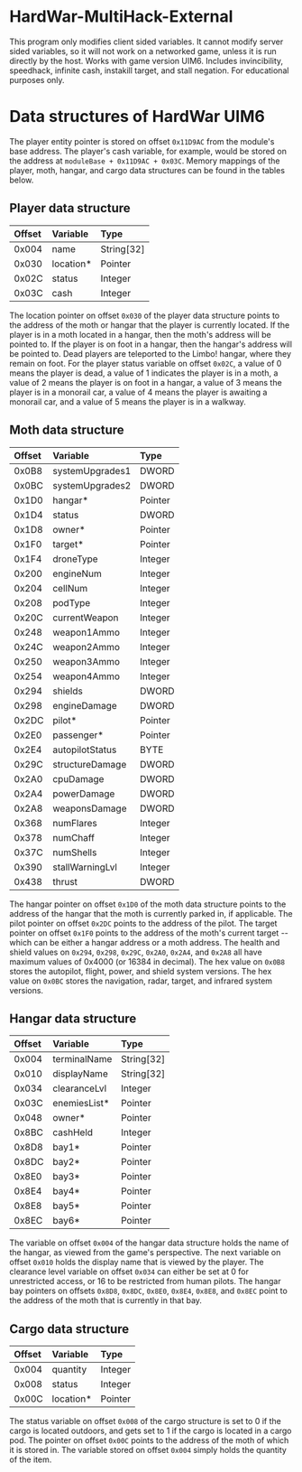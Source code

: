 # HardWar-MultiHack-External
This program only modifies client sided variables. It cannot modify server sided variables,
so it will not work on a networked game, unless it is run directly by the host. Works with
game version UIM6. Includes invincibility, speedhack, infinite cash, instakill target,
and stall negation. For educational purposes only.

# Data structures of HardWar UIM6

The player entity pointer is stored on offset
```0x11D9AC``` from the module's base address. The player's cash variable,
for example, would be stored on the address at ```moduleBase + 0x11D9AC + 0x03C```.
Memory mappings of the player, moth, hangar, and cargo data structures can be found
in the tables below.

## Player data structure ##
| **Offset**     | **Variable**    | **Type**       |
| :---           | :---            | :---           |
| 0x004          | name            | String[32]     |
| 0x030          | location*       | Pointer        |
| 0x02C          | status          | Integer        |
| 0x03C          | cash            | Integer        |

The location pointer on offset ```0x030``` of the player data structure
points to the address of the moth or hangar that the player
is currently located. If the player is in a moth located in a hangar,
then the moth's address will be pointed to. If the player is on foot
in a hangar, then the hangar's address will be pointed to. Dead players
are teleported to the Limbo! hangar, where they remain on foot. For the
player status variable on offset ```0x02C```, a value of 0 means the player
is dead, a value of 1 indicates the player is in a moth, a value of 2 means
the player is on foot in a hangar, a value of 3 means the player is in a
monorail car, a value of 4 means the player is awaiting a monorail car,
and a value of 5 means the player is in a walkway.


## Moth data structure ##
| **Offset**    | **Variable**    | **Type**      |
| :---          | :---            | :---          |
| 0x0B8         | systemUpgrades1 | DWORD         |
| 0x0BC         | systemUpgrades2 | DWORD         |
| 0x1D0         | hangar*         | Pointer       |
| 0x1D4         | status          | DWORD         |
| 0x1D8         | owner*          | Pointer       |
| 0x1F0         | target*         | Pointer       |
| 0x1F4         | droneType       | Integer       |
| 0x200         | engineNum       | Integer       |
| 0x204         | cellNum         | Integer       |
| 0x208         | podType         | Integer       |
| 0x20C         | currentWeapon   | Integer       |
| 0x248         | weapon1Ammo     | Integer       |
| 0x24C         | weapon2Ammo     | Integer       |
| 0x250         | weapon3Ammo     | Integer       |
| 0x254         | weapon4Ammo     | Integer       |
| 0x294         | shields         | DWORD         |
| 0x298         | engineDamage    | DWORD         |
| 0x2DC         | pilot*          | Pointer       |
| 0x2E0         | passenger*      | Pointer       |
| 0x2E4         | autopilotStatus | BYTE          |
| 0x29C         | structureDamage | DWORD         |
| 0x2A0         | cpuDamage       | DWORD         |
| 0x2A4         | powerDamage     | DWORD         |
| 0x2A8         | weaponsDamage   | DWORD         |
| 0x368         | numFlares       | Integer       |
| 0x378         | numChaff        | Integer       |
| 0x37C         | numShells       | Integer       |
| 0x390         | stallWarningLvl | Integer       |
| 0x438         | thrust          | DWORD         |

The hangar pointer on offset ```0x1D0``` of the moth data structure
points to the address of the hangar that the moth is currently parked
in, if applicable. The pilot pointer on offset ```0x2DC``` points to
the address of the pilot. The target pointer on offset ```0x1F0```
points to the address of the moth's current target -- which can be either
a hangar address or a moth address. The health and shield values on
```0x294```, ```0x298```, ```0x29C```, ```0x2A0```, ```0x2A4```, and ```0x2A8```
all have maximum values of 0x4000 (or 16384 in decimal). The hex value on
```0x0B8``` stores the autopilot, flight, power, and shield system versions.
The hex value on ```0x0BC``` stores the navigation, radar, target, and
infrared system versions.


## Hangar data structure ##
| **Offset**    | **Variable**     | **Type**      |
| :---          | :---             | :---          |
| 0x004         | terminalName     | String[32]    |
| 0x010         | displayName      | String[32]    |
| 0x034         | clearanceLvl     | Integer       |
| 0x03C         | enemiesList*     | Pointer       |
| 0x048         | owner*           | Pointer       |
| 0x8BC         | cashHeld         | Integer       |
| 0x8D8         | bay1*            | Pointer       |
| 0x8DC         | bay2*            | Pointer       |
| 0x8E0         | bay3*            | Pointer       |
| 0x8E4         | bay4*            | Pointer       |
| 0x8E8         | bay5*            | Pointer       |
| 0x8EC         | bay6*            | Pointer       |

The variable on offset ```0x004``` of the hangar data structure holds the name of the hangar,
as viewed from the game's perspective. The next variable on offset ```0x010``` holds the
display name that is viewed by the player. The clearance level variable
on offset ```0x034``` can either be set at 0 for unrestricted access, or 16
to be restricted from human pilots. The hangar bay pointers on offsets ```0x8D8```,
```0x8DC```, ```0x8E0```, ```0x8E4```, ```0x8E8```, and ```0x8EC``` point to the address
of the moth that is currently in that bay.


## Cargo data structure ##
| **Offset**      | **Variable**     | **Type**      |
| :---            | :---             | :---          |
| 0x004           | quantity         | Integer       |
| 0x008           | status           | Integer       |
| 0x00C           | location*        | Pointer       |

The status variable on offset ```0x008``` of the cargo structure is set to 0 if the cargo
is located outdoors, and gets set to 1 if the cargo is located in a cargo pod. The pointer
on offset ```0x00C``` points to the address of the moth of which it is stored in. The variable
stored on offset ```0x004``` simply holds the quantity of the item.
